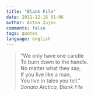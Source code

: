 ```yaml
---
title: "Blank File"
date: 2011-12-16 01:06
author: Anton Zujev
comments: false
tags: quotes
language: english
---
```

> "We only have one candle  
> To burn down to the handle.  
> No matter what they say,  
> If you live like a man,  
> You live in tales you tell."  
> <cite>Sonata Arctica, Blank File</cite>